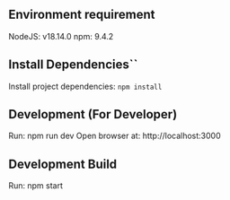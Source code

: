 ## Environment requirement

NodeJS: v18.14.0
npm: 9.4.2

## Install Dependencies``

Install project dependencies: `npm install`

## Development (For Developer)

Run: npm run dev
Open browser at: http://localhost:3000

## Development Build

Run: npm start
